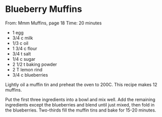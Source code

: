 # Blueberry Muffins
From: Mmm Muffins, page 18
Time: 20 minutes

* 1 egg
* 3/4 c milk
* 1/3 c oil
* 1 3/4 c flour
* 3/4 t salt
* 1/4 c sugar
* 2 1/2 t baking powder
* 2 T lemon rind
* 3/4 c blueberries

Lightly oil a muffin tin and preheat the oven to 200C.  This recipe makes 12 muffins.

Put the first three ingredients into a bowl and mix well.  Add the remaining ingredients except the blueberries and blend until just mixed, then fold in the blueberries.  Two-thirds fill the muffin tins and bake for 15-20 minutes.

